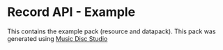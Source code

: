 # Record API - Example
This contains the example pack (resource and datapack). This pack was generated using [Music Disc Studio](https://github.com/legopitstop/Record_API/tree/main/app)